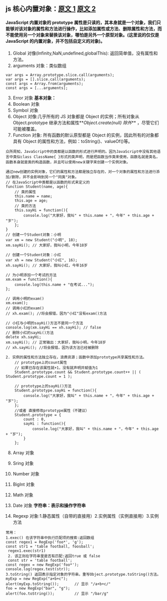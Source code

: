 ## js 核心内置对象：[原文 1](https://codeplayer.vip/p/j7sgh) [原文 2](https://www.jianshu.com/p/652991a67186)

#### JavaScript 内置对象的 prototype 属性是只读的，其本身就是一个对象，我们只能够对该对象的属性和方法进行操作，比如添加属性或方法、删除属性和方法，而不能使用另一个对象来替换该对象，哪怕是另外一个原型对象。(这里说的仅仅是 JavaScript 的内置对象，并不包括自定义的对象)。

1. Global 对像(Infinity,NaN,undefined,globalThis): 返回简单值，没有属性和方法。
2. arguments 对象：类似数组

```
var args = Array.prototype.slice.call(arguments);
var args = [].slice.call(arguments);
const args = Array.from(arguments);
const args = [...arguments];
```

3. Error 对象
   **基本对象：**
4. Boolean 对象
5. Symbol 对象
6. Object 对像:几乎所有的 JS 对象都是 Object 的实例；所有对象从 Object.prototype 继承方法和属性**_Object.create(null) 除外_** ，尽管它们可能被覆盖。
7. Function 对象:
   所有函数的默认原型都是 Object 的实例，因此所有的对象都具有 Object 的属性和方法，例如：toString()、valueOf()等。

```
众所周知，JavaScript中的类都是以函数的形式进行声明的。因为JavaScript中没有其他语言中类似class ClassName{ }形式的类声明，而是把函数当作类来使用，函数名就是类名，函数本身就是类的构造函数，并且可以使用new关键字来创建一个实例对象。

通过new创建的实例对象，它们的属性和方法都是独立存在的，对一个对象的属性和方法进行添加/删除，并不会影响到另一个"同类"对象。
// 在JavaScript中类都是以函数的形式来定义的
function Student(name, age){
	// 类的属性
	this.name = name;
	this.age = age;
	// 类的方法
	this.sayHi = function(){
		console.log("大家好，我叫" + this.name + "，今年" + this.age + "岁");
	};
}
// 创建一个Student对象：小明
var xm = new Student("小明", 18);
xm.sayHi(); // 大家好，我叫小明，今年18岁

// 创建一个Student对象：小红
var xh = new Student("小红", 16);
xh.sayHi(); // 大家好，我叫小红，今年16岁

// 为小明添加一个考试的方法
xm.exam = function(){
	console.log(this.name + "在考试...");
};

// 调用小明的exam()
xm.exam();
// 调用小红的exam()
// xh.exam(); //将会报错，因为"小红"没有exam()方法

// 小红与小明的sayHi()方法不是同一个方法
console.log(xm.sayHi == xh.sayHi); // false
// 删除小红的sayHi()方法
delete xh.sayHi;
xm.sayHi(); // 正常输出：大家好，我叫小明，今年18岁
// xh.sayHi(); //将会报错，因为该方法已经被删除

2. 实例的属性和方法独立存在，浪费资源；函数中添加prototype共享属性和方法。
	// prototype上的count属性
	// 如果已存在该属性就+1，没有就声明并赋值为1
	Student.prototype.count && Student.prototype.count++ || ( Student.prototype.count = 1 );

    // prototype上的sayHi()方法
	Student.prototype.sayHi = function(){
		console.log("大家好，我叫" + this.name + "，今年" + this.age + "岁");
	};
    //或者 直接修改prototype属性（不建议）
    Student.prototype = {
        count : 0,
        sayHi : function(){
            console.log("大家好，我叫" + this.name + "，今年" + this.age + "岁");
        }
    };
```

8. Array 对象
9. Sring 对象

10. Number 对象
11. BigInt 对象
12. Math 对象
13. Date 对象
    **字符串：表示和操作字符串**
14. Regexp 对象:1.静态属性（自带的直接用）2.实例属性（实例直接用）3.实例方法

```
常用：
1.exec() 在该字符串中执行匹配项的搜索:返回数组
const regex1 = RegExp('foo*', 'g');
const str1 = 'table football, foosball';
 regex1.exec(str1)
 2. 该正则在字符串里是否有匹配:返回true 或 false
 const str = 'table football';
const regex = new RegExp('foo*');
console.log(regex.test(str));
3.toString() 返回表示指定对象的字符串。重写Object.prototype.toString()方法。
myExp = new RegExp("a+b+c");
alert(myExp.toString());       // 显示 "/a+b+c/"
foo = new RegExp("bar", "g");
alert(foo.toString());         // 显示 "/bar/g"
```
